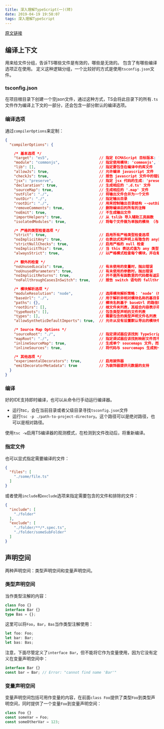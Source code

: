 ```yaml
---
title: 深入理解TypeScript(一)(转)
date: 2019-04-19 19:58:07
tags: 深入理解TypeScript
---
```

[原文链接](https://jkchao.github.io/typescript-book-chinese/)

## 编译上下文

用来给文件分组，告诉TS哪些文件是有效的，哪些是无效的。
包含了有哪些编译选项正在使用。
定义这种逻辑分组，一个比较好的方式是使用`tsconfig.json`文件。

### tsconfig.json

在项目根目录下创建一个空json文件，通过这种方式，TS会将此目录下的所有`.ts`文件作为编译上下文的一部分，还会包含一部分默认的编译选项。

### 编译选项

通过`compilerOptions`来定制：

```json
{
  "compilerOptions": {

    /* 基本选项 */
    "target": "es5",                       // 指定 ECMAScript 目标版本: 'ES3' (default), 'ES5', 'ES2015', 'ES2016', 'ES2017', or 'ESNEXT'
    "module": "commonjs",                  // 指定使用模块: 'commonjs', 'amd', 'system', 'umd' or 'es2015'
    "lib": [],                             // 指定要包含在编译中的库文件
    "allowJs": true,                       // 允许编译 javascript 文件
    "checkJs": true,                       // 报告 javascript 文件中的错误
    "jsx": "preserve",                     // 指定 jsx 代码的生成: 'preserve', 'react-native', or 'react'
    "declaration": true,                   // 生成相应的 '.d.ts' 文件
    "sourceMap": true,                     // 生成相应的 '.map' 文件
    "outFile": "./",                       // 将输出文件合并为一个文件
    "outDir": "./",                        // 指定输出目录
    "rootDir": "./",                       // 用来控制输出目录结构 --outDir.
    "removeComments": true,                // 删除编译后的所有的注释
    "noEmit": true,                        // 不生成输出文件
    "importHelpers": true,                 // 从 tslib 导入辅助工具函数
    "isolatedModules": true,               // 将每个文件做为单独的模块 （与 'ts.transpileModule' 类似）.

    /* 严格的类型检查选项 */
    "strict": true,                        // 启用所有严格类型检查选项
    "noImplicitAny": true,                 // 在表达式和声明上有隐含的 any类型时报错
    "strictNullChecks": true,              // 启用严格的 null 检查
    "noImplicitThis": true,                // 当 this 表达式值为 any 类型的时候，生成一个错误
    "alwaysStrict": true,                  // 以严格模式检查每个模块，并在每个文件里加入 'use strict'

    /* 额外的检查 */
    "noUnusedLocals": true,                // 有未使用的变量时，抛出错误
    "noUnusedParameters": true,            // 有未使用的参数时，抛出错误
    "noImplicitReturns": true,             // 并不是所有函数里的代码都有返回值时，抛出错误
    "noFallthroughCasesInSwitch": true,    // 报告 switch 语句的 fallthrough 错误。（即，不允许 switch 的 case 语句贯穿）

    /* 模块解析选项 */
    "moduleResolution": "node",            // 选择模块解析策略： 'node' (Node.js) or 'classic' (TypeScript pre-1.6)
    "baseUrl": "./",                       // 用于解析非相对模块名称的基目录
    "paths": {},                           // 模块名到基于 baseUrl 的路径映射的列表
    "rootDirs": [],                        // 根文件夹列表，其组合内容表示项目运行时的结构内容
    "typeRoots": [],                       // 包含类型声明的文件列表
    "types": [],                           // 需要包含的类型声明文件名列表
    "allowSyntheticDefaultImports": true,  // 允许从没有设置默认导出的模块中默认导入。

    /* Source Map Options */
    "sourceRoot": "./",                    // 指定调试器应该找到 TypeScript 文件而不是源文件的位置
    "mapRoot": "./",                       // 指定调试器应该找到映射文件而不是生成文件的位置
    "inlineSourceMap": true,               // 生成单个 soucemaps 文件，而不是将 sourcemaps 生成不同的文件
    "inlineSources": true,                 // 将代码与 sourcemaps 生成到一个文件中，要求同时设置了 --inlineSourceMap 或 --sourceMap 属性

    /* 其他选项 */
    "experimentalDecorators": true,        // 启用装饰器
    "emitDecoratorMetadata": true          // 为装饰器提供元数据的支持
  }
}
```

### 编译

好的IDE支持即时编译，也可以从命令行手动运行编译器。

* 运行tsc，会在当前目录或者父级目录寻找`tsconfig.json`文件
* 运行`tsc -p ./path-to-project-directory`。这个路径可以是绝对路径，也可以是相对路径。

使用`tsc -w`启用TS编译器的观测模式，在检测到文件改动后，将重新编译。

### 指定文件

也可以显式指定需要编译的文件：

```json
{
  "files": [
    "./some/file.ts"
  ]
}
```

或者使用`include`和`exclude`选项来指定需要包含的文件和排除的文件：

```json
{
  "include": [
    "./folder"
  ],
  "exclude": [
    "./folder/**/*.spec.ts",
    "./folder/someSubFolder"
  ]
}
```

## 声明空间

两种声明空间：类型声明空间和变量声明空间。

### 类型声明空间

当作类型注解的内容：

```typescript
class Foo {}
interface Bar {}
type Bas = {};
```

这里可以将`Foo`，`Bar`，`Bas`当作类型注解使用：

```typescript
let foo: Foo;
let bar: Bar;
let bas: Bas;
```

注意，下面尽管定义了`interface Bar`，但不能将它作为变量使用，因为它没有定义在变量声明空间中：

```typescript
interface Bar {}
const bar = Bar; // Error: "cannot find name 'Bar'"
```

### 变量声明空间

变量声明空间包括可用作变量的内容，在前面`class Foo`提供了类型`Foo`到类型声明空间，同时提供了一个变量`Foo`到变量声明空间：

```typescript
class Foo {}
const someVar = Foo;
const someOtherVar = 123;
```
